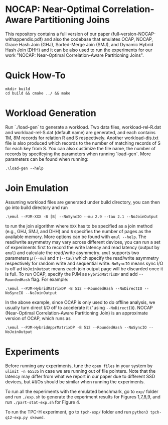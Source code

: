 # NOCAP: Near-Optimal Correlation-Aware Partitioning Joins

This repository contains a full version of our paper (full-version-NOCAP-withappendix.pdf) and also the codebase that emulates OCAP, NOCAP, Grace Hash Join (GHJ), Sorted-Merge Join (SMJ), and Dynamic Hybrid Hash Join (DHH) and it can be also used to run the experiments for our work "NOCAP: Near-Optimal Correlation-Aware Partitioning Joins".

<H1> Quick How-To </H1>

```
mkdir build
cd build && cmake ../ && make
```

<H1> Workload Generation </H1>
Run `./load-gen` to generate a workload. Two data files, workload-rel-R.dat and workload-rel-S.dat (default name) are generated, and each contains 1M, 8M records for relation R and S respectively. Another workload-dis.txt file is also produced which records to the number of matching records of S for each key from S. You can also custimize the file name, the number of records by specifcying the parameters when running `load-gen`. More parameters can be found when running:

```
.\load-gen --help
```

<H1> Join Emulation </H1>

Assuming workload files are generated under build directory, you can then go into build directory and run 
```
.\emul --PJM-XXX -B [B] --NoSyncIO --mu 2.9 --tau 2.1 --NoJoinOutput
```

to run the join algorithm where `XXX` has to be specified as a join method (e.g., GHJ, SMJ, and DHH) and `B` specifies the number of pages as the available memory. More options can be found with `emul --help`. The read/write asymmetry may vary across different devices, you can run a set of experiments first to record the write latency and read latency (output by `emul`) and calculate the read/write asymmetry. `emul` supports two parameters $\mu$ (`--mu`) and $\tau$ (`--tau`) which specify the read/write asymmetry respectively for random write and sequential write. `NoSyncIO` means sync I/O is off ad `NoJoinOutput` means each join output page will be discarded once it is full. To run OCAP, specify the PJM as `HybridMatrixDP` and add `--RoundedHash` flag. For example:

```
.\emul --PJM-HybridMatrixDP -B 512 --RoundedHash --NoDirectIO --NoSyncIO --NoJoinOutput
```

In the above example, since OCAP is only used to do offline analysis, we usually turn direct I/O off to accelerate it ("using `--NoDirectIO`). NOCAP (Near-Optimal Correlation-Aware Partitioning Join) is an approximate version of OCAP, which runs as
```
.\emul --PJM-HybridApprMatrixDP -B 512 --RoundedHash --NoSyncIO --NoJoinOutput
```

<H1> Experiments </H1>

Before running any experiments, tune the `open files` in your system by `ulimit -n 65535` in case we are running out of file pointers. Note that the latency may differ from what we report in our paper due to different SSD devices, but \#I/Os should be similar when running the experiments.

To run all the experiments with the emulated benchmark, go to `exp/` folder and run `./exp.sh` to generate the experiment results for Figures 1,7,8,9, and run `./part-stat-exp.sh` for Figure 4.

To run the TPC-H experiment, go to `tpch-exp/` folder and run `python3 tpch-q12-exp.py skewed`. 
